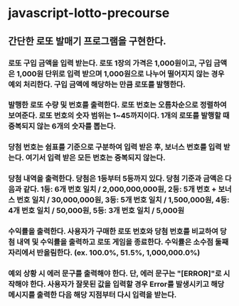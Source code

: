 # javascript-lotto-precourse

## 간단한 로또 발매기 프로그램을 구현한다.

### 로또 구입 금액을 입력 받는다. 로또 1장의 가격은 1,000원이고, 구입 금액은 1,000원 단위로 입력 받으며 1,000원으로 나누어 떨어지지 않는 경우 예외 처리한다. 구입 금액에 해당하는 만큼 로또를 발행한다.

### 발행한 로또 수량 및 번호를 출력한다. 로또 번호는 오름차순으로 정렬하여 보여준다. 로또 번호의 숫자 범위는 1~45까지이다. 1개의 로또를 발행할 때 중복되지 않는 6개의 숫자를 뽑는다.

### 당첨 번호는 쉼표를 기준으로 구분하여 입력 받은 후, 보너스 번호를 입력 받는다. 여기서 입력 받은 모든 번호는 중복되지 않는다.

### 당첨 내역을 출력한다. 당첨은 1등부터 5등까지 있다. 당첨 기준과 금액은 다음과 같다. 1등: 6개 번호 일치 / 2,000,000,000원, 2등: 5개 번호 + 보너스 번호 일치 / 30,000,000원, 3등: 5개 번호 일치 / 1,500,000원, 4등: 4개 번호 일치 / 50,000원, 5등: 3개 번호 일치 / 5,000원

### 수익률을 출력한다. 사용자가 구매한 로또 번호와 당첨 번호를 비교하여 당첨 내역 및 수익률을 출력하고 로또 게임을 종료한다. 수익률은 소수점 둘째 자리에서 반올림한다. (ex. 100.0%, 51.5%, 1,000,000.0%)

### 예외 상황 시 에러 문구를 출력해야 한다. 단, 에러 문구는 "[ERROR]"로 시작해야 한다. 사용자가 잘못된 값을 입력할 경우 Error를 발생시키고 해당 메시지를 출력한 다음 해당 지점부터 다시 입력을 받는다.
